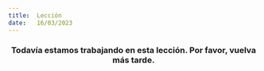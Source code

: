 ```yaml
---
title:  Lección
date:   16/03/2023
---
```


### <center>Todavía estamos trabajando en esta lección. Por favor, vuelva más tarde.</center>